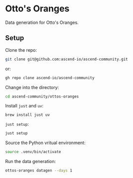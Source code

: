 # Otto's Oranges

Data generation for Otto's Oranges.

## Setup

Clone the repo:

```bash
git clone git@github.com:ascend-io/ascend-community.git
```

or:

```bash
gh repo clone ascend-io/ascend-community
```

Change into the directory:

```bash
cd ascend-community/ottos-oranges
```

Install `just` and `uv`:

```
brew install just uv
```

`just setup`:

```bash
just setup
```

Source the Python vritual environment:

```bash
source .venv/bin/activate
```

Run the data generation:

```bash
ottos-oranges datagen --days 1
```


